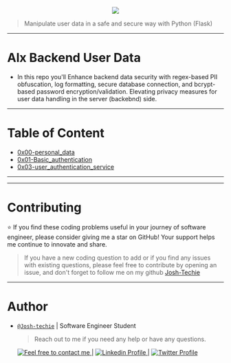 <p align="center">
<img src ="https://th.bing.com/th/id/OIP.VujhOrPpEjmWmCrPP3fyEAHaD4?rs=1&pid=ImgDetMain">

> Manipulate user data in a safe and secure way with Python (Flask)
</p>

---

<p align="center">
<h1> Alx Backend User Data </h1>
</p>

- In this repo you'll Enhance backend data security with regex-based PII obfuscation, log formatting, secure database connection, and bcrypt-based password encryption/validation. Elevating privacy measures for user data handling in the server (backebnd) side.

---

<h1> Table of Content </h1>

- [0x00-personal_data](./0x00-personal_data)
- [0x01-Basic_authentication](/0x01-Basic_authentication/)
- [0x03-user_authentication_service](./0x03-user_authentication_service/)

---

---

<h1> Contributing </h1>

⭐ If you find these coding problems useful in your journey of software engineer, please consider giving me a star on GitHub! Your support helps me continue to innovate and share.

> If you have a new coding question to add or if you find any issues with existing questions, please feel free to contribute by opening an issue, and don't forget to follow me on my github [Josh-Techie](https://github.com/Josh-techie)

---

<h1> Author </h1>

- [`@Josh-techie`]() | Software Engineer Student

  > Reach out to me if you need any help or have any questions.

  <a href="mailto:youssef.abouyahia@e-polytechnique.ma">
  	<img alt="Feel free to contact me" src="https://img.shields.io/badge/-Ask_me_anything-blue?style=flat&logo=Gmail&logoColor=white&link=mailto:youssef.abouyahia@e-polytechnique.ma&color=3d85c6" />
  </a>
  <span> | </span>
    <a href="https://www.linkedin.com/in/youssef-abouyahia/">
        <img alt="Linkedin Profile" src="https://img.shields.io/badge/-Linkedin-0072b1?style=flat&logo=Linkedin&logoColor=white&link=https://www.linkedin.com/in/youssef-abouyahia/" />
    </a>
    <span> | </span>
    <a href="https://twitter.com/JoesephAb">
        <img alt="Twitter Profile" src="https://img.shields.io/badge/-Twitter-0072b1?style=flat&logo=Twitter&logoColor=white&link=https://twitter.com/JoesephAb&color=1DA1F2" />
    </a>
